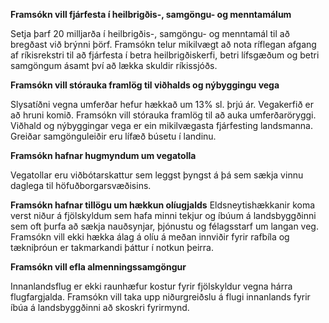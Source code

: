 **Framsókn vill fjárfesta í heilbrigðis-, samgöngu- og menntamálum**

Setja þarf 20 milljarða í heilbrigðis-, samgöngu- og menntamál til að bregðast við brýnni þörf. Framsókn telur mikilvægt að nota ríflegan afgang af ríkisrekstri til að fjárfesta í betra heilbrigðiskerfi, betri lífsgæðum og betri samgöngum ásamt því að lækka skuldir ríkissjóðs.

**Framsókn vill stórauka framlög til viðhalds og nýbyggingu vega**

Slysatíðni vegna umferðar hefur hækkað um 13% sl. þrjú ár. Vegakerfið er að hruni komið. Framsókn vill stórauka framlög til að auka umferðaröryggi. Viðhald og nýbyggingar vega er ein mikilvægasta fjárfesting landsmanna. Greiðar samgönguleiðir eru lífæð búsetu í landinu.

**Framsókn hafnar hugmyndum um vegatolla**

Vegatollar eru viðbótarskattur sem leggst þyngst á þá sem sækja vinnu daglega til höfuðborgarsvæðisins.

**Framsókn hafnar tillögu um hækkun olíugjalds**
Eldsneytishækkanir koma verst niður á fjölskyldum sem hafa minni tekjur og íbúum á landsbyggðinni sem oft þurfa að sækja nauðsynjar, þjónustu og félagsstarf um langan veg. Framsókn vill ekki hækka álag á olíu á meðan innviðir fyrir rafbíla og tækniþróun er takmarkandi þáttur í notkun þeirra.

**Framsókn vill efla almenningssamgöngur**

Innanlandsflug er ekki raunhæfur kostur fyrir fjölskyldur vegna hárra flugfargjalda. Framsókn vill taka upp niðurgreiðslu á flugi innanlands fyrir íbúa á landsbyggðinni að skoskri fyrirmynd.
